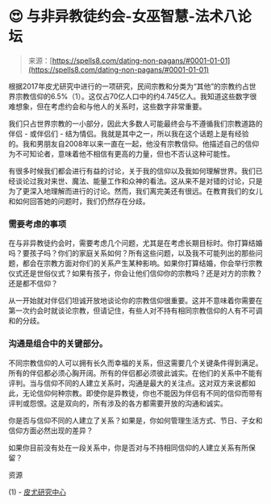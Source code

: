 <!--yml

类别：未分类

日期：2024-06-12 19:56:44

-->

# 😍 与非异教徒约会-女巫智慧-法术八论坛

> 来源：[https://spells8.com/dating-non-pagans/#0001-01-01](https://spells8.com/dating-non-pagans/#0001-01-01)

根据2017年皮尤研究中进行的一项研究，民间宗教和分类为“其他”的宗教约占世界宗教信仰的6.5%（1）。这仅占70亿人口中的约4.745亿人。我知道这些数字很难想象，但在考虑约会和与他人的关系时，这些数字非常重要。

我们只占世界宗教的一小部分，因此大多数人可能最终会与不遵循我们宗教道路的伴侣 - 或伴侣们 - 结为情侣。我就是其中之一，所以我在这个话题上是有经验的。我和男朋友自2008年以来一直在一起，他没有宗教信仰。他描述自己的信仰为不可知论者，意味着他不相信有更高的力量，但也不否认这种可能性。

有很多时候我们都会进行有益的讨论，关于我的信仰以及我如何理解世界。我们已经谈论过我对来世、魔法、能量工作和众神的看法。这从来不是对错的讨论，只是为了更深入地理解而进行的讨论。然而，我们离完美还有很远。在教育我们的女儿和如何回答她的问题时，我们仍然存在分歧。

### 需要考虑的事项

在与非异教徒约会时，需要考虑几个问题，尤其是在考虑长期目标时。你打算结婚吗？要孩子吗？你们的家庭关系如何？所有这些问题，以及我不可能列出的那些问题，都会在宗教方面对你们的关系产生某种影响。如果你打算结婚，你会举行宗教仪式还是世俗仪式？如果有孩子，你会让他们信仰你的宗教吗？还是对方的宗教？还是都不信仰？

从一开始就对伴侣们坦诚开放地谈论你的宗教信仰很重要。这并不意味着你需要在第一次约会时就谈论宗教，但请记住，有些人对不持有相同宗教信仰的人有不可调和的分歧。

### 沟通是组合中的关键部分。

不同宗教信仰的人可以拥有长久而幸福的关系，但这需要几个关键条件得到满足。所有的伴侣都必须心胸开阔。所有的伴侣都必须彼此诚实。在他们的关系中不能有评判。当与信仰不同的人建立关系时，沟通是最大的关注点。这对双方来说都如此，无论信仰何种宗教。即使你是异教徒，你也不能因为伴侣有不同的信仰而带有评判或怨恨。这是双向的，所有涉及的各方都需要开放的沟通和诚实。

你是否与信仰不同的人建立了关系？如果是，你如何管理生活方式、节日、子女和信仰方面必然出现的差异？

如果你目前没有处在一段关系中，你是否对与不持相同信仰的人建立关系有所保留？

资源

(1) - [皮尤研究中心](https://www.pewresearch.org/fact-tank/2017/04/05/christians-remain-worlds-largest-religious-group-but-they-are-declining-in-europe/)

